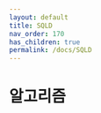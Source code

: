```yaml
---
layout: default
title: SQLD
nav_order: 170
has_children: true
permalink: /docs/SQLD
---
```


# 알고리즘
